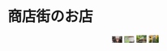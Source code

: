 # 商店街のお店

<div align="center">
<img src="syou.jpg" width="20％">
<img src="nore.jpg" width="20％">
<img src="na.jpg" width="20％">
<img src="kaf.jpg" width="20％">
</div>
